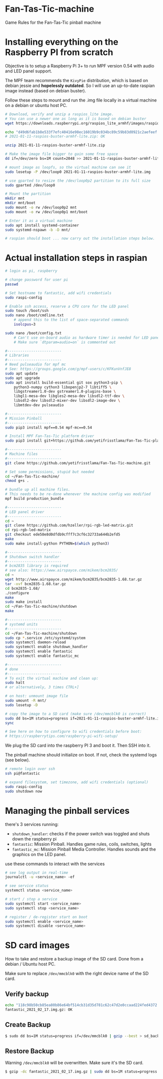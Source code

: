 # Fan-Tas-Tic-machine
Game Rules for the Fan-Tas-Tic pinball machine

# Installing everything on the Raspberry PI from scratch
Objective is to setup a Raspberry Pi 3+ to run MPF version 0.54 with audio and LED panel support.

The MPF team recommends the `KivyPie` distribution, which is based on debian jessie and __hopelessly outdated__.
So I will use an up-to-date raspian image instead (based on debian buster).

Follow these steps to mount and run the .img file locally in a virtual machine on a debian or ubuntu host PC.

```bash
# Download, verify and unzip a raspios_lite image.
# You can use a newer one as long as it is based on debian buster
wget https://downloads.raspberrypi.org/raspios_lite_armhf/images/raspios_lite_armhf-2021-01-12/2021-01-11-raspios-buster-armhf-lite.zip

echo "d49d6fab1b8e533f7efc40416e98ec16019b9c034bc89c59b83d0921c2aefeef  2021-01-11-raspios-buster-armhf-lite.zip" | sha256sum -c
# 2021-01-11-raspios-buster-armhf-lite.zip: OK

unzip 2021-01-11-raspios-buster-armhf-lite.zip

# Make the image file bigger to gain some free space
dd if=/dev/zero bs=1M count=2048 >> 2021-01-11-raspios-buster-armhf-lite.img

# mount image as loopfs, so the virtual machine can see it
sudo losetup -P /dev/loop0 2021-01-11-raspios-buster-armhf-lite.img

# use gparted to resize the /dev/loop0p2 partition to its full size
sudo gparted /dev/loop0

# Mount the partition
mkdir mnt
mkdir mnt/boot
sudo mount -o rw /dev/loop0p2 mnt
sudo mount -o rw /dev/loop0p1 mnt/boot

# Enter it as a virtual machine
sudo apt install systemd-container
sudo systemd-nspawn -b -D mnt/

# raspian should boot ... now carry out the installation steps below.
```

# Actual installation steps in raspian

```bash
# login as pi, raspberry

# change password for user pi
passwd

# Set hostname to fantastic, add wifi credentials
sudo raspi-config

# Enable ssh access, reserve a CPU core for the LED panel
sudo touch /boot/ssh
sudo nano /boot/cmdline.txt
    # append this to the list of space-separated commands
    isolcpus=3

sudo nano /boot/config.txt
    # Can't use on-board audio as hardware timer is needed for LED panel
    # Make sure `dtparam=audio=on` is commented out

#-------------------------
# Libraries
#-------------------------
# Need pulseaudio for mpf mc
# See: https://groups.google.com/g/mpf-users/c/KFKunVnfJE8
sudo apt update
sudo apt upgrade
sudo apt install build-essential git sox python3-pip \
    python3-numpy cython3 libopenjp2-7 libtiff5 \
    libgstreamer1.0-dev gstreamer1.0-plugins-base \
    libgl1-mesa-dev libgles2-mesa-dev libsdl2-ttf-dev \
    libsdl2-dev libsdl2-mixer-dev libsdl2-image-dev \
    libmtdev-dev pulseaudio

#-------------------------
# Mission Pinball
#-------------------------
sudo pip3 install mpf==0.54 mpf-mc==0.54

# Install MPF Fan-Tas-Tic platform driver
sudo pip3 install git+https://github.com/yetifrisstlama/Fan-Tas-Tic-platform.git

#-------------------------
# Machine files
#-------------------------
git clone https://github.com/yetifrisstlama/Fan-Tas-Tic-machine.git

# Set some permissions, stupid but needed
cd ~/Fan-Tas-Tic-machine/
chmod g+s .

# bundle up all machine files.
# This needs to be re-done whenever the machine config was modified
mpf build production_bundle

#-------------------------
# LED panel driver
#-------------------------
cd ~
git clone https://github.com/hzeller/rpi-rgb-led-matrix.git
cd rpi-rgb-led-matrix
git checkout ede58e8d0dfdb9cfff7c3cf6c32733a644b2efd5
make
sudo make install-python PYTHON=$(which python3)

#-------------------------
# Shutdown switch handler
#-------------------------
# bcm2835 library is required
# see also: https://www.airspayce.com/mikem/bcm2835/
cd ~
wget http://www.airspayce.com/mikem/bcm2835/bcm2835-1.68.tar.gz
tar -xvf bcm2835-1.68.tar.gz
cd bcm2835-1.68/
./configure
make
sudo make install
cd ~/Fan-Tas-Tic-machine/shutdown
make

#-------------------------
# systemd units
#-------------------------
cd ~/Fan-Tas-Tic-machine/shutdown
sudo cp *.service /etc/systemd/system
sudo systemctl daemon-reload
sudo systemctl enable shutdown_handler
sudo systemctl enable fantastic
sudo systemctl enable fantastic_mc

#-------------------------
# done
#-------------------------
# To exit the virtual machine and clean up:
sudo halt
# or alternatively, 3 times CTRL+]

# on host: unmount image file
sudo umount -R mnt/
sudo losetup -D

# copy the image to a SD card (make sure /dev/mmcblk0 is correct)
sudo dd bs=1M status=progress if=2021-01-11-raspios-buster-armhf-lite.img of=/dev/mmcblk0
sync

# See here on how to configure to wifi credentials before boot:
# https://raspberrytips.com/raspberry-pi-wifi-setup/
```

We plug the SD card into the raspberry PI 3 and boot it.
Then SSH into it.

The pinball machine should initialize on boot. If not, check the systemd logs (see below).

```bash
# remote login over ssh
ssh pi@fantastic

# expand filesystem, set timezone, add wifi credentials (optional)
sudo raspi-config
sudo shutdown now
```

# Managing the pinball services
there's 3 services running:
  * `shutdown_handler`: checks if the power switch was toggled and shuts down the raspberry pi
  * `fantastic`: Mission Pinball. Handles game rules, coils, switches, lights
  * `fantastic_mc`: Mission Pinball Media Controller. Handles sounds and the graphics on the LED panel.

use these commands to interact with the services

```bash
# see log output in real-time
journalctl -u <service_name> -ef

# see service status
systemctl status <service_name>

# start / stop a service
sudo systemctl start <service_name>
sudo systemctl stop <service_name>

# register / de-register start on boot
sudo systemctl enable <service_name>
sudo systemctl disable <service_name>
```

# SD card images
How to take and restore a backup image of the SD card. Done from a debian / Ubuntu host PC.

Make sure to replace `/dev/mmcblk0` with the right device name of the SD card.

## Verify backup

```bash
echo "118c98b50cb85ea80b86e64bf514cb31d35d781c62c47d2e0ccaad224fed4372  fantastic_2021_02_17.img.gz" | sha256sum -c
fantastic_2021_02_17.img.gz: OK
```

## Create Backup

```bash
$ sudo dd bs=1M status=progress if=/dev/mmcblk0 | gzip --best > sd_backup.img.gz
```

## Restore Backup

Warning `/dev/mmcblk0` will be overwritten. Make sure it's the SD card.

```bash
$ gzip -dc fantastic_2021_02_17.img.gz | sudo dd bs=1M status=progress of=/dev/mmcblk0
```

